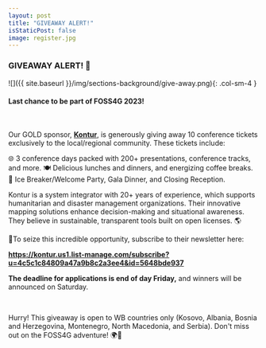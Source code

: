 ```yaml
---
layout: post
title: "GIVEAWAY ALERT!"
isStaticPost: false
image: register.jpg
---
```


### GIVEAWAY ALERT! 🎁

![]({{ site.baseurl }}/img/sections-background/give-away.png){: .col-sm-4 } 

#### Last chance to be part of FOSS4G 2023!

&nbsp;

Our GOLD sponsor, **[Kontur](2023.foss4g.org/sponsors/sponsor_kontur)**, is generously giving away 10 conference tickets exclusively to the local/regional community. These tickets include:

🌐 3 conference days packed with 200+ presentations, conference tracks, and more.
🍽 Delicious lunches and dinners, and energizing coffee breaks.
🥂 Ice Breaker/Welcome Party, Gala Dinner, and Closing Reception.

Kontur is a system integrator with 20+ years of experience, which supports humanitarian and disaster management organizations. Their innovative mapping solutions enhance decision-making and situational awareness. They believe in sustainable, transparent tools built on open licenses. 🌎

📣To seize this incredible opportunity, subscribe to their newsletter here: 

**<https://kontur.us1.list-manage.com/subscribe?u=4c5c1c84809a47a9b8c2a3ee4&id=5648bde937>**

**The deadline for applications is end of day Friday,** and winners will be announced on Saturday.

&nbsp;

Hurry! This giveaway is open to WB countries only (Kosovo, Albania, Bosnia and Herzegovina, Montenegro, North Macedonia, and Serbia). Don't miss out on the FOSS4G adventure! 🌍🚀
